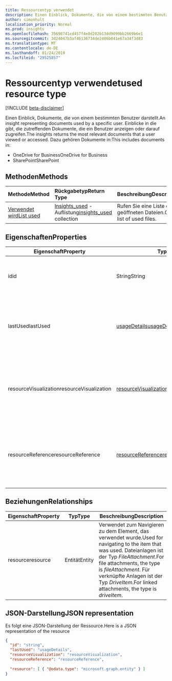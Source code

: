 ```yaml
---
title: Ressourcentyp verwendet
description: Einen Einblick, Dokumente, die von einem bestimmten Benutzer darstellt. Einblicke in die gibt, die zutreffenden Dokumente, die ein Benutzer anzeigen oder darauf zugreifen.
author: simonhult
localization_priority: Normal
ms.prod: insights
ms.openlocfilehash: 35698741cd457f4e8d202b13dd9099bb2669b6e1
ms.sourcegitcommit: 3d24047b3af46136734de2486b041e67a34f3d83
ms.translationtype: MT
ms.contentlocale: de-DE
ms.lasthandoff: 01/24/2019
ms.locfileid: "29525857"
---
```

# <a name="used-resource-type"></a><span data-ttu-id="c5100-104">Ressourcentyp verwendet</span><span class="sxs-lookup"><span data-stu-id="c5100-104">used resource type</span></span>

[!INCLUDE [beta-disclaimer](../../includes/beta-disclaimer.md)]

<span data-ttu-id="c5100-105">Einen Einblick, Dokumente, die von einem bestimmten Benutzer darstellt.</span><span class="sxs-lookup"><span data-stu-id="c5100-105">An insight representing documents used by a specific user.</span></span> <span data-ttu-id="c5100-106">Einblicke in die gibt, die zutreffenden Dokumente, die ein Benutzer anzeigen oder darauf zugreifen.</span><span class="sxs-lookup"><span data-stu-id="c5100-106">The insights returns the most relevant documents that a user viewed or accessed.</span></span> <span data-ttu-id="c5100-107">Dazu gehören Dokumente in:</span><span class="sxs-lookup"><span data-stu-id="c5100-107">This includes documents in:</span></span>

- <span data-ttu-id="c5100-108">OneDrive for Business</span><span class="sxs-lookup"><span data-stu-id="c5100-108">OneDrive for Business</span></span>
- <span data-ttu-id="c5100-109">SharePoint</span><span class="sxs-lookup"><span data-stu-id="c5100-109">SharePoint</span></span>

## <a name="methods"></a><span data-ttu-id="c5100-110">Methoden</span><span class="sxs-lookup"><span data-stu-id="c5100-110">Methods</span></span>

| <span data-ttu-id="c5100-111">Methode</span><span class="sxs-lookup"><span data-stu-id="c5100-111">Method</span></span>       | <span data-ttu-id="c5100-112">Rückgabetyp</span><span class="sxs-lookup"><span data-stu-id="c5100-112">Return Type</span></span>  |<span data-ttu-id="c5100-113">Beschreibung</span><span class="sxs-lookup"><span data-stu-id="c5100-113">Description</span></span>|
|:---------------|:--------|:----------|
|[<span data-ttu-id="c5100-114">Verwendet wird</span><span class="sxs-lookup"><span data-stu-id="c5100-114">List used</span></span>](../api/insights-list-used.md) |<span data-ttu-id="c5100-115">[Insights_used](insights-used.md) -Auflistung</span><span class="sxs-lookup"><span data-stu-id="c5100-115">[insights_used](insights-used.md) collection</span></span>| <span data-ttu-id="c5100-116">Rufen Sie eine Liste der geöffneten Dateien.</span><span class="sxs-lookup"><span data-stu-id="c5100-116">Get a list of used files.</span></span>|

## <a name="properties"></a><span data-ttu-id="c5100-117">Eigenschaften</span><span class="sxs-lookup"><span data-stu-id="c5100-117">Properties</span></span>

| <span data-ttu-id="c5100-118">Eigenschaft</span><span class="sxs-lookup"><span data-stu-id="c5100-118">Property</span></span>              | <span data-ttu-id="c5100-119">Typ</span><span class="sxs-lookup"><span data-stu-id="c5100-119">Type</span></span>                      | <span data-ttu-id="c5100-120">Beschreibung</span><span class="sxs-lookup"><span data-stu-id="c5100-120">Description</span></span>  |
| -------------         |---------------            | -------------|
| <span data-ttu-id="c5100-121">id</span><span class="sxs-lookup"><span data-stu-id="c5100-121">id</span></span>                    | <span data-ttu-id="c5100-122">String</span><span class="sxs-lookup"><span data-stu-id="c5100-122">String</span></span>                    | <span data-ttu-id="c5100-123">Eindeutiger Bezeichner der Beziehung.</span><span class="sxs-lookup"><span data-stu-id="c5100-123">Unique identifier of the relationship.</span></span> <span data-ttu-id="c5100-124">Schreibgeschützt.</span><span class="sxs-lookup"><span data-stu-id="c5100-124">Read only.</span></span>        |
| <span data-ttu-id="c5100-125">lastUsed</span><span class="sxs-lookup"><span data-stu-id="c5100-125">lastUsed</span></span>              | [<span data-ttu-id="c5100-126">usageDetails</span><span class="sxs-lookup"><span data-stu-id="c5100-126">usageDetails</span></span>](insights-usagedetails.md)              | <span data-ttu-id="c5100-127">Wenn das Element zuletzt Informationen angezeigt und vom Benutzer geändert.</span><span class="sxs-lookup"><span data-stu-id="c5100-127">Information about when the item was last viewed and modified by the user.</span></span> <span data-ttu-id="c5100-128">Schreibgeschützt.</span><span class="sxs-lookup"><span data-stu-id="c5100-128">Read only.</span></span>     |
| <span data-ttu-id="c5100-129">resourceVisualization</span><span class="sxs-lookup"><span data-stu-id="c5100-129">resourceVisualization</span></span> | [<span data-ttu-id="c5100-130">resourceVisualization</span><span class="sxs-lookup"><span data-stu-id="c5100-130">resourceVisualization</span></span>](insights-resourcevisualization.md)                | <span data-ttu-id="c5100-131">Eigenschaften, die Sie verwenden können, um das Dokument in Ihre Erfahrung visualisieren.</span><span class="sxs-lookup"><span data-stu-id="c5100-131">Properties that you can use to visualize the document in your experience.</span></span> <span data-ttu-id="c5100-132">Schreibgeschützt</span><span class="sxs-lookup"><span data-stu-id="c5100-132">Read-only</span></span>      |
| <span data-ttu-id="c5100-133">resourceReference</span><span class="sxs-lookup"><span data-stu-id="c5100-133">resourceReference</span></span>     | [<span data-ttu-id="c5100-134">resourceReference</span><span class="sxs-lookup"><span data-stu-id="c5100-134">resourceReference</span></span>](insights-resourcereference.md)                      | <span data-ttu-id="c5100-135">Referenz-Eigenschaften des Dokuments verwendete, wie die Url und den Typ des Dokuments.</span><span class="sxs-lookup"><span data-stu-id="c5100-135">Reference properties of the used document, such as the url and type of the document.</span></span> <span data-ttu-id="c5100-136">Schreibgeschützt</span><span class="sxs-lookup"><span data-stu-id="c5100-136">Read-only</span></span>     |

## <a name="relationships"></a><span data-ttu-id="c5100-137">Beziehungen</span><span class="sxs-lookup"><span data-stu-id="c5100-137">Relationships</span></span>

| <span data-ttu-id="c5100-138">Eigenschaft</span><span class="sxs-lookup"><span data-stu-id="c5100-138">Property</span></span>      | <span data-ttu-id="c5100-139">Typ</span><span class="sxs-lookup"><span data-stu-id="c5100-139">Type</span></span>          | <span data-ttu-id="c5100-140">Beschreibung</span><span class="sxs-lookup"><span data-stu-id="c5100-140">Description</span></span>  |
| ------------- |---------------| -------------|
| <span data-ttu-id="c5100-141">resource</span><span class="sxs-lookup"><span data-stu-id="c5100-141">resource</span></span>      | <span data-ttu-id="c5100-142">Entität</span><span class="sxs-lookup"><span data-stu-id="c5100-142">Entity</span></span>        | <span data-ttu-id="c5100-143">Verwendet zum Navigieren zu dem Element, das verwendet wurde.</span><span class="sxs-lookup"><span data-stu-id="c5100-143">Used for navigating to the item that was used.</span></span> <span data-ttu-id="c5100-144">Dateianlagen ist der Typ *FileAttachment*.</span><span class="sxs-lookup"><span data-stu-id="c5100-144">For file attachments, the type is *fileAttachment*.</span></span> <span data-ttu-id="c5100-145">Für verknüpfte Anlagen ist der Typ *DriveItem*.</span><span class="sxs-lookup"><span data-stu-id="c5100-145">For linked attachments, the type is *driveItem*.</span></span> |

## <a name="json-representation"></a><span data-ttu-id="c5100-146">JSON-Darstellung</span><span class="sxs-lookup"><span data-stu-id="c5100-146">JSON representation</span></span>
<span data-ttu-id="c5100-147">Es folgt eine JSON-Darstellung der Ressource.</span><span class="sxs-lookup"><span data-stu-id="c5100-147">Here is a JSON representation of the resource</span></span>

```json
{
  "id": "string",
  "lastUsed": "usageDetails",
  "resourceVisualization": "resourceVisualization",
  "resourceReference": "resourceReference",
  
  "resource": [ { "@odata.type": "microsoft.graph.entity" } ]
}
```
<!--
{
  "type": "#page.annotation",
  "suppressions": [
    "Error: /api-reference/beta/resources/insights-used.md:\r\n      Exception processing links.\r\n    System.ArgumentException: Link Definition was null. Link text: !INCLUDE [beta-disclaimer](../../includes/beta-disclaimer.md)\r\n      at ApiDoctor.Validation.DocFile.get_LinkDestinations()\r\n      at ApiDoctor.Validation.DocSet.ValidateLinks(Boolean includeWarnings, String[] relativePathForFiles, IssueLogger issues, Boolean requireFilenameCaseMatch, Boolean printOrphanedFiles)"
  ]
}
-->

